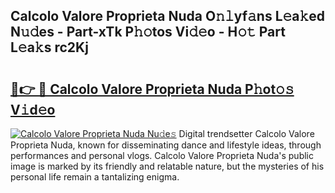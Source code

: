 ## Calcolo Valore Proprieta Nuda O𝚗𝚕yf𝚊ns L𝚎a𝚔ed N𝚞𝚍es - Part-xTk P𝚑𝚘tos Vi𝚍𝚎o - H𝚘𝚝 Part L𝚎a𝚔s rc2Kj

# <h2><a href="http://kf13rqw.oniu.top/?m=Calcolo+Valore+Proprieta+Nuda">🔗👉 🔴 Calcolo Valore Proprieta Nuda P𝚑ot𝚘𝚜 V𝚒d𝚎o</a></h2>

[![Calcolo Valore Proprieta Nuda Nu𝚍e𝚜](https://i.imgur.com/0qMVB7G.gif)](http://kf13rqw.oniu.top/?m=Calcolo+Valore+Proprieta+Nuda)
Digital trendsetter Calcolo Valore Proprieta Nuda, known for disseminating dance and lifestyle ideas, through performances and personal vlogs. Calcolo Valore Proprieta Nuda's public image is marked by its friendly and relatable nature, but the mysteries of his personal life remain a tantalizing enigma.  
